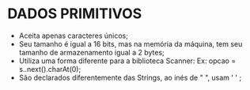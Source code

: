 # DADOS PRIMITIVOS

- Aceita apenas caracteres únicos;
- Seu tamanho é igual a 16 bits, mas na memória da máquina, tem seu tamanho de armazenamento igual a 2 bytes;
- Utiliza uma forma diferente para a biblioteca Scanner:
Ex: opcao = s..next().charAt(0);
- São declarados diferentemente das Strings, ao inés de " ", usam ' ' ;

